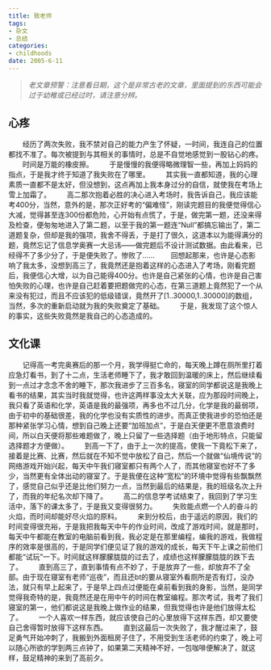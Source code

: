 ```yaml
---
title: 致老师
tags:
- 杂文
- 总结
categories:
- childhoods
date: 2005-6-11
---
```


> *老文章预警：注意看日期，这个是非常古老的文章，里面提到的东西可能会过于幼稚或已经过时，请注意分辨。*

## 心疼

　　经历了两次失败，我不禁对自己的能力产生了怀疑，一时间，我连自己的位置都找不准了。每次被提到与其相关的事情时，总是不自觉地感觉到一股钻心的疼。
　　时间是万能的橡皮擦。
　　于是慢慢的我便得略微理智一些，再加上妈妈的指点，于是我才终于知道了我失败在了哪里。
　　其实我一直都知道，我的心理素质一直都不是太好，但没想到，这点再加上我本身过分的自信，就使我在考场上雪上加霜了。
　　高二那次抱着必胜的决心进入考场时，我告诉自己，我应该能考400分，当然，意外的是，那次正好考的“偏难怪”，刚读完题目的我便觉得信心大减，觉得甚至连300份都危险，心开始有点慌了，于是，做完第一题，还没来得及检查，便匆匆地进入了第二题，以至于我的第一题连“Null”都搞忘输出了，第二道题复杂，但却是我的强项，我舍不得丢，于是打了很久，这道本以为能得满分的题，竟然忘记了信息学奥赛一大忌讳——做完题后不设计测试数据。由此看来，已经得不了多少分了，于是便失败了。惨败了……
　　回想起那来，也许是心态影响了我太多，没想到高三了，我竟然还是抱着这样的心态进入了考场，刚看完题后，我便信心大增，以为自己能得400分。也许是自己紧张的心情，也许是自己害怕失败的心理，也许是自己赶着要把题做完的心态，在第三道题上竟然犯了一个从来没有犯过，而且不应该犯的低级错误，竟然开了[1..30000,1..30000]的数组，当然，多次的重新启动就为我的失败奠定了基础。
　　于是，我发现了这个惊人的事实，这些失败竟然是我自己的心态造成的。

## 文化课

　　记得高一考完奥赛后的那一个月，我学得挺亡命的，每天晚上蹲在厕所里打着应急灯看书，到了十二点，生活老师睡下了，我才敢回到温暖的床上，然后继续看到一点过才念念不舍的睡下，那次我进步了三百多名，寝室的同学都说这是我晚上看书的结果，其实当时我就觉得，也许这两样事没太大关联，应为那段时间晚上，我只看了英语和化学，英语是我的最强项，再多也不过几分，化学是我的最弱项，由于初中的基础很差，我的化学也没有实质性的进步。而真正使我进步的恐怕还是那种紧张学习心情，想到自己晚上还要“加班加点”，于是白天便更不愿意浪费时间，所以白天便将那些难题做了，晚上只留了一些选择题（由于地形特点，只能留选择题才方便做）。
　　到高一下了，由于上一次的提高，使我一下竟松下来了，接着是比赛、比赛，然后就在不知不觉中放松了自己，然后一个就做“仙境传说”的网络游戏开始兴起，每天中午我们寝室都只有两个人了，而其他寝室也好不了多少，当然更有全体出动的寝室了。于是我便在这种“宽松”的环境中觉得有些飘飘然了，感觉自己似乎还是比他们努力一点，当然到最后的结果是，我的班级名次上升了，而我的年纪名次却下降了。
　　高二的信息学考试结束了，我回到了学习生活中，落下的课太多了，于是我又变得很努力。
　　失败能点燃一个人的奋斗的火焰，而时间却能好尽火焰的原料。
　　来到分校后，由于遥远的原因，我们的时间变得很充裕，于是我把我每天中午的作业时间，改成了游戏时间，就是那时，每天中午都能在教室的电脑前看到我，我必定是在那里编程，编我的游戏，我做程序的效率是很高的，于是同学们便见证了我的游戏的成长，每天下午上课之前他们都能“试玩”一下。时间就这样朦朦胧胧的过去了，成绩也这样朦朦胧胧的跌下去了。
　　直到高三了，直到事情有点不妙了，于是放弃了一些，却放弃不了全部。由于现在寝室有老师“巡夜”，而且还bt的要从寝室外看厕所是否有灯，没办法，就只有早上起来了，于是早上四点过便能在桌前看到我的身影，当然，是同学觉得我奇特的是，我竟然还是在用中午的时间在教室编程。那次考试，我考了我们寝室的第一，他们都说这是我晚上做作业的结果，但我觉得也许是他们放得太松了。
　　一个人喜欢一样东西，就应该使自己的心里放得下这样东西，却又要使自己舍得暂时放得下这样东西。
　　直到这最后一次失败了，我才醒过来了，鼓足勇气开始冲刺了，我搬到外面租房子住了，不用受到生活老师的约束了，晚上可以随心所欲的学到两三点钟了，如果第二天精神不好，一包咖啡便解决了，就这样，鼓足精神的来到了高前夕。
　　
